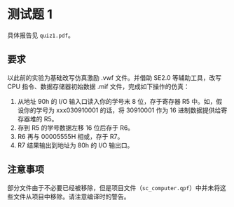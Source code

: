 # 测试题 1

具体报告见 `quiz1.pdf`。

## 要求

以此前的实验为基础改写仿真激励 .vwf 文件。并借助 SE2.0 等辅助工具，改写 CPU 指令、数据存储器初始数据 .mif 文件，完成如下操作的仿真：

1. 从地址 90h 的 I/O 输入口读入你的学号末 8 位，存于寄存器 R5 中。如，假设你的学号为 xxx030910001 的话，将 30910001 作为 16 进制数据提供给寄存器堆的 R5。
2. 存到 R5 的学号数据左移 16 位后存于 R6。
3. R6 再与 00005555H 相或，存于 R7。
4. R7 结果输出到地址为 80h 的 I/O 输出口。

## 注意事项

部分文件由于不必要已经被移除，但是项目文件（`sc_computer.qpf`）中并未将这些文件从项目中移除。请注意编译时的警告。
